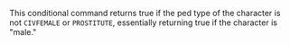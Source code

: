This conditional command returns true if the ped type of the character is not `CIVFEMALE` or `PROSTITUTE`, essentially returning true if the character is "male."
